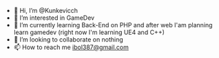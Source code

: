 - 👋 Hi, I’m @Kunkevicch
- 👀 I’m interested in GameDev
- 🌱 I’m currently learning Back-End on PHP and after web I'am planning learn gamedev (right now I'm learning UE4 and C++)
- 💞️ I’m looking to collaborate on nothing
- 📫 How to reach me ibol387@gmail.com

<!---
Kunkevicch/Kunkevicch is a ✨ special ✨ repository because its `README.md` (this file) appears on your GitHub profile.
You can click the Preview link to take a look at your changes.
--->

